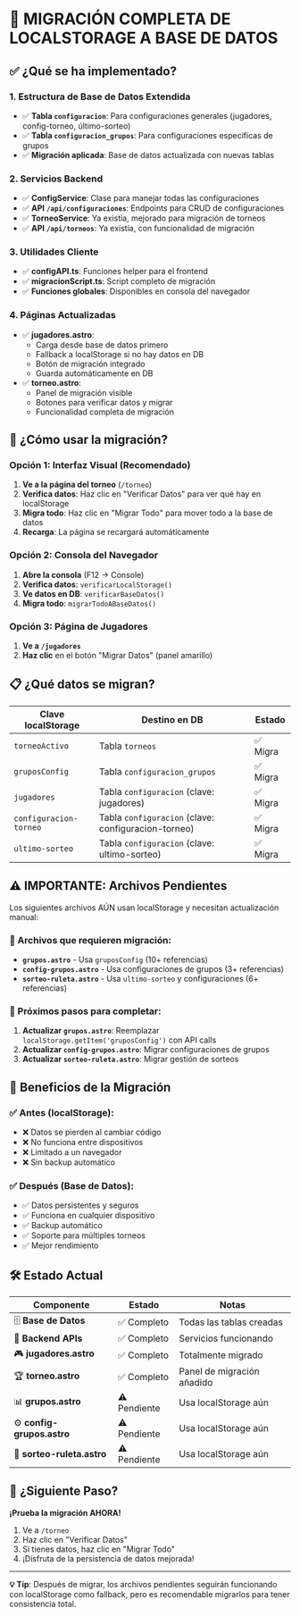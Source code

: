 # 🎯 MIGRACIÓN COMPLETA DE LOCALSTORAGE A BASE DE DATOS

## ✅ ¿Qué se ha implementado?

### 1. **Estructura de Base de Datos Extendida**
- ✅ **Tabla `configuracion`**: Para configuraciones generales (jugadores, config-torneo, último-sorteo)
- ✅ **Tabla `configuracion_grupos`**: Para configuraciones específicas de grupos
- ✅ **Migración aplicada**: Base de datos actualizada con nuevas tablas

### 2. **Servicios Backend**
- ✅ **ConfigService**: Clase para manejar todas las configuraciones
- ✅ **API `/api/configuraciones`**: Endpoints para CRUD de configuraciones
- ✅ **TorneoService**: Ya existía, mejorado para migración de torneos
- ✅ **API `/api/torneos`**: Ya existía, con funcionalidad de migración

### 3. **Utilidades Cliente**
- ✅ **configAPI.ts**: Funciones helper para el frontend
- ✅ **migracionScript.ts**: Script completo de migración
- ✅ **Funciones globales**: Disponibles en consola del navegador

### 4. **Páginas Actualizadas**
- ✅ **jugadores.astro**: 
  - Carga desde base de datos primero
  - Fallback a localStorage si no hay datos en DB
  - Botón de migración integrado
  - Guarda automáticamente en DB
- ✅ **torneo.astro**: 
  - Panel de migración visible
  - Botones para verificar datos y migrar
  - Funcionalidad completa de migración

## 🚀 ¿Cómo usar la migración?

### Opción 1: Interfaz Visual (Recomendado)
1. **Ve a la página del torneo** (`/torneo`)
2. **Verifica datos**: Haz clic en "Verificar Datos" para ver qué hay en localStorage
3. **Migra todo**: Haz clic en "Migrar Todo" para mover todo a la base de datos
4. **Recarga**: La página se recargará automáticamente

### Opción 2: Consola del Navegador
1. **Abre la consola** (F12 → Console)
2. **Verifica datos**: `verificarLocalStorage()`
3. **Ve datos en DB**: `verificarBaseDatos()`
4. **Migra todo**: `migrarTodoABaseDatos()`

### Opción 3: Página de Jugadores
1. **Ve a `/jugadores`**
2. **Haz clic** en el botón "Migrar Datos" (panel amarillo)

## 📋 ¿Qué datos se migran?

| Clave localStorage | Destino en DB | Estado |
|-------------------|---------------|---------|
| `torneoActivo` | Tabla `torneos` | ✅ Migra |
| `gruposConfig` | Tabla `configuracion_grupos` | ✅ Migra |
| `jugadores` | Tabla `configuracion` (clave: jugadores) | ✅ Migra |
| `configuracion-torneo` | Tabla `configuracion` (clave: configuracion-torneo) | ✅ Migra |
| `ultimo-sorteo` | Tabla `configuracion` (clave: ultimo-sorteo) | ✅ Migra |

## ⚠️ IMPORTANTE: Archivos Pendientes

Los siguientes archivos AÚN usan localStorage y necesitan actualización manual:

### 📁 Archivos que requieren migración:
- **`grupos.astro`** - Usa `gruposConfig` (10+ referencias)
- **`config-grupos.astro`** - Usa configuraciones de grupos (3+ referencias)  
- **`sorteo-ruleta.astro`** - Usa `ultimo-sorteo` y configuraciones (6+ referencias)

### 🔧 Próximos pasos para completar:
1. **Actualizar `grupos.astro`**: Reemplazar `localStorage.getItem('gruposConfig')` con API calls
2. **Actualizar `config-grupos.astro`**: Migrar configuraciones de grupos
3. **Actualizar `sorteo-ruleta.astro`**: Migrar gestión de sorteos

## 🎉 Beneficios de la Migración

### ✅ **Antes (localStorage)**:
- ❌ Datos se pierden al cambiar código
- ❌ No funciona entre dispositivos
- ❌ Limitado a un navegador
- ❌ Sin backup automático

### ✅ **Después (Base de Datos)**:
- ✅ Datos persistentes y seguros
- ✅ Funciona en cualquier dispositivo
- ✅ Backup automático
- ✅ Soporte para múltiples torneos
- ✅ Mejor rendimiento

## 🛠️ Estado Actual

| Componente | Estado | Notas |
|------------|--------|-------|
| 🗄️ **Base de Datos** | ✅ Completo | Todas las tablas creadas |
| 🔧 **Backend APIs** | ✅ Completo | Servicios funcionando |
| 🎮 **jugadores.astro** | ✅ Completo | Totalmente migrado |
| 🏆 **torneo.astro** | ✅ Completo | Panel de migración añadido |
| 📊 **grupos.astro** | ⚠️ Pendiente | Usa localStorage aún |
| ⚙️ **config-grupos.astro** | ⚠️ Pendiente | Usa localStorage aún |
| 🎲 **sorteo-ruleta.astro** | ⚠️ Pendiente | Usa localStorage aún |

## 🚀 ¿Siguiente Paso?

**¡Prueba la migración AHORA!**

1. Ve a `/torneo`
2. Haz clic en "Verificar Datos"
3. Si tienes datos, haz clic en "Migrar Todo"
4. ¡Disfruta de la persistencia de datos mejorada!

---

**💡 Tip**: Después de migrar, los archivos pendientes seguirán funcionando con localStorage como fallback, pero es recomendable migrarlos para tener consistencia total.
